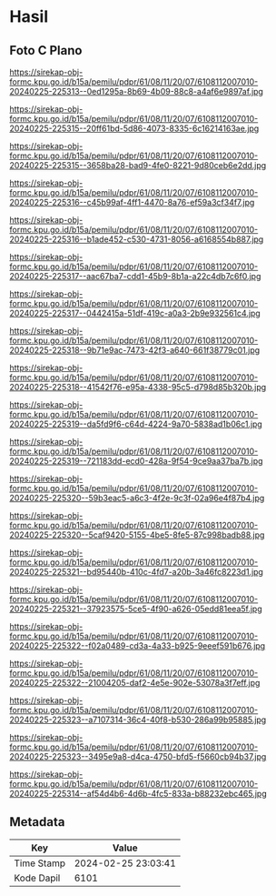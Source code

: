 # Hasil

## Foto C Plano

https://sirekap-obj-formc.kpu.go.id/b15a/pemilu/pdpr/61/08/11/20/07/6108112007010-20240225-225313--0ed1295a-8b69-4b09-88c8-a4af6e9897af.jpg

https://sirekap-obj-formc.kpu.go.id/b15a/pemilu/pdpr/61/08/11/20/07/6108112007010-20240225-225315--20ff61bd-5d86-4073-8335-6c16214163ae.jpg

https://sirekap-obj-formc.kpu.go.id/b15a/pemilu/pdpr/61/08/11/20/07/6108112007010-20240225-225315--3658ba28-bad9-4fe0-8221-9d80ceb6e2dd.jpg

https://sirekap-obj-formc.kpu.go.id/b15a/pemilu/pdpr/61/08/11/20/07/6108112007010-20240225-225316--c45b99af-4ff1-4470-8a76-ef59a3cf34f7.jpg

https://sirekap-obj-formc.kpu.go.id/b15a/pemilu/pdpr/61/08/11/20/07/6108112007010-20240225-225316--b1ade452-c530-4731-8056-a6168554b887.jpg

https://sirekap-obj-formc.kpu.go.id/b15a/pemilu/pdpr/61/08/11/20/07/6108112007010-20240225-225317--aac67ba7-cdd1-45b9-8b1a-a22c4db7c6f0.jpg

https://sirekap-obj-formc.kpu.go.id/b15a/pemilu/pdpr/61/08/11/20/07/6108112007010-20240225-225317--0442415a-51df-419c-a0a3-2b9e932561c4.jpg

https://sirekap-obj-formc.kpu.go.id/b15a/pemilu/pdpr/61/08/11/20/07/6108112007010-20240225-225318--9b71e9ac-7473-42f3-a640-661f38779c01.jpg

https://sirekap-obj-formc.kpu.go.id/b15a/pemilu/pdpr/61/08/11/20/07/6108112007010-20240225-225318--41542f76-e95a-4338-95c5-d798d85b320b.jpg

https://sirekap-obj-formc.kpu.go.id/b15a/pemilu/pdpr/61/08/11/20/07/6108112007010-20240225-225319--da5fd9f6-c64d-4224-9a70-5838ad1b06c1.jpg

https://sirekap-obj-formc.kpu.go.id/b15a/pemilu/pdpr/61/08/11/20/07/6108112007010-20240225-225319--721183dd-ecd0-428a-9f54-9ce9aa37ba7b.jpg

https://sirekap-obj-formc.kpu.go.id/b15a/pemilu/pdpr/61/08/11/20/07/6108112007010-20240225-225320--59b3eac5-a6c3-4f2e-9c3f-02a96e4f87b4.jpg

https://sirekap-obj-formc.kpu.go.id/b15a/pemilu/pdpr/61/08/11/20/07/6108112007010-20240225-225320--5caf9420-5155-4be5-8fe5-87c998badb88.jpg

https://sirekap-obj-formc.kpu.go.id/b15a/pemilu/pdpr/61/08/11/20/07/6108112007010-20240225-225321--bd95440b-410c-4fd7-a20b-3a46fc8223d1.jpg

https://sirekap-obj-formc.kpu.go.id/b15a/pemilu/pdpr/61/08/11/20/07/6108112007010-20240225-225321--37923575-5ce5-4f90-a626-05edd81eea5f.jpg

https://sirekap-obj-formc.kpu.go.id/b15a/pemilu/pdpr/61/08/11/20/07/6108112007010-20240225-225322--f02a0489-cd3a-4a33-b925-9eeef591b676.jpg

https://sirekap-obj-formc.kpu.go.id/b15a/pemilu/pdpr/61/08/11/20/07/6108112007010-20240225-225322--21004205-daf2-4e5e-902e-53078a3f7eff.jpg

https://sirekap-obj-formc.kpu.go.id/b15a/pemilu/pdpr/61/08/11/20/07/6108112007010-20240225-225323--a7107314-36c4-40f8-b530-286a99b95885.jpg

https://sirekap-obj-formc.kpu.go.id/b15a/pemilu/pdpr/61/08/11/20/07/6108112007010-20240225-225323--3495e9a8-d4ca-4750-bfd5-f5660cb94b37.jpg

https://sirekap-obj-formc.kpu.go.id/b15a/pemilu/pdpr/61/08/11/20/07/6108112007010-20240225-225314--af54d4b6-4d6b-4fc5-833a-b88232ebc465.jpg


## Metadata

| Key        | Value               |
| ---------- | ------------------- |
| Time Stamp | 2024-02-25 23:03:41 |
| Kode Dapil | 6101                |



